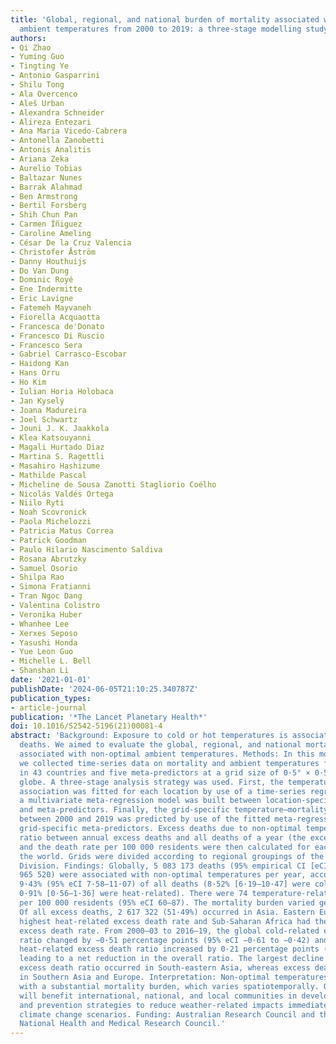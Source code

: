 ```yaml
---
title: 'Global, regional, and national burden of mortality associated with non-optimal
  ambient temperatures from 2000 to 2019: a three-stage modelling study'
authors:
- Qi Zhao
- Yuming Guo
- Tingting Ye
- Antonio Gasparrini
- Shilu Tong
- Ala Overcenco
- Aleš Urban
- Alexandra Schneider
- Alireza Entezari
- Ana Maria Vicedo-Cabrera
- Antonella Zanobetti
- Antonis Analitis
- Ariana Zeka
- Aurelio Tobias
- Baltazar Nunes
- Barrak Alahmad
- Ben Armstrong
- Bertil Forsberg
- Shih Chun Pan
- Carmen Íñiguez
- Caroline Ameling
- César De la Cruz Valencia
- Christofer Åström
- Danny Houthuijs
- Do Van Dung
- Dominic Royé
- Ene Indermitte
- Eric Lavigne
- Fatemeh Mayvaneh
- Fiorella Acquaotta
- Francesca de'Donato
- Francesco Di Ruscio
- Francesco Sera
- Gabriel Carrasco-Escobar
- Haidong Kan
- Hans Orru
- Ho Kim
- Iulian Horia Holobaca
- Jan Kyselý
- Joana Madureira
- Joel Schwartz
- Jouni J. K. Jaakkola
- Klea Katsouyanni
- Magali Hurtado Diaz
- Martina S. Ragettli
- Masahiro Hashizume
- Mathilde Pascal
- Micheline de Sousa Zanotti Stagliorio Coélho
- Nicolás Valdés Ortega
- Niilo Ryti
- Noah Scovronick
- Paola Michelozzi
- Patricia Matus Correa
- Patrick Goodman
- Paulo Hilario Nascimento Saldiva
- Rosana Abrutzky
- Samuel Osorio
- Shilpa Rao
- Simona Fratianni
- Tran Ngoc Dang
- Valentina Colistro
- Veronika Huber
- Whanhee Lee
- Xerxes Seposo
- Yasushi Honda
- Yue Leon Guo
- Michelle L. Bell
- Shanshan Li
date: '2021-01-01'
publishDate: '2024-06-05T21:10:25.340787Z'
publication_types:
- article-journal
publication: '*The Lancet Planetary Health*'
doi: 10.1016/S2542-5196(21)00081-4
abstract: 'Background: Exposure to cold or hot temperatures is associated with premature
  deaths. We aimed to evaluate the global, regional, and national mortality burden
  associated with non-optimal ambient temperatures. Methods: In this modelling study,
  we collected time-series data on mortality and ambient temperatures from 750 locations
  in 43 countries and five meta-predictors at a grid size of 0·5° × 0·5° across the
  globe. A three-stage analysis strategy was used. First, the temperature–mortality
  association was fitted for each location by use of a time-series regression. Second,
  a multivariate meta-regression model was built between location-specific estimates
  and meta-predictors. Finally, the grid-specific temperature–mortality association
  between 2000 and 2019 was predicted by use of the fitted meta-regression and the
  grid-specific meta-predictors. Excess deaths due to non-optimal temperatures, the
  ratio between annual excess deaths and all deaths of a year (the excess death ratio),
  and the death rate per 100 000 residents were then calculated for each grid across
  the world. Grids were divided according to regional groupings of the UN Statistics
  Division. Findings: Globally, 5 083 173 deaths (95% empirical CI [eCI] 4 087 967–5
  965 520) were associated with non-optimal temperatures per year, accounting for
  9·43% (95% eCI 7·58–11·07) of all deaths (8·52% [6·19–10·47] were cold-related and
  0·91% [0·56–1·36] were heat-related). There were 74 temperature-related excess deaths
  per 100 000 residents (95% eCI 60–87). The mortality burden varied geographically.
  Of all excess deaths, 2 617 322 (51·49%) occurred in Asia. Eastern Europe had the
  highest heat-related excess death rate and Sub-Saharan Africa had the highest cold-related
  excess death rate. From 2000–03 to 2016–19, the global cold-related excess death
  ratio changed by −0·51 percentage points (95% eCI −0·61 to −0·42) and the global
  heat-related excess death ratio increased by 0·21 percentage points (0·13–0·31),
  leading to a net reduction in the overall ratio. The largest decline in overall
  excess death ratio occurred in South-eastern Asia, whereas excess death ratio fluctuated
  in Southern Asia and Europe. Interpretation: Non-optimal temperatures are associated
  with a substantial mortality burden, which varies spatiotemporally. Our findings
  will benefit international, national, and local communities in developing preparedness
  and prevention strategies to reduce weather-related impacts immediately and under
  climate change scenarios. Funding: Australian Research Council and the Australian
  National Health and Medical Research Council.'
---
```

